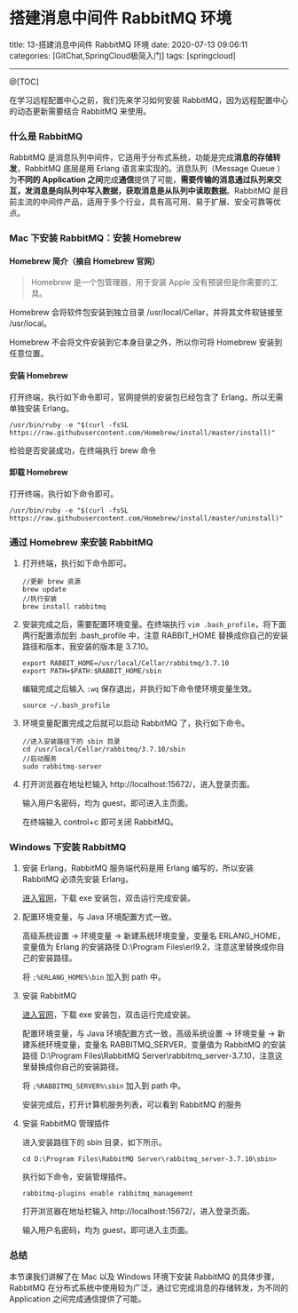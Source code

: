 # 搭建消息中间件 RabbitMQ 环境

title: 13-搭建消息中间件 RabbitMQ 环境
date: 2020-07-13 09:06:11
categories: [GitChat,SpringCloud极简入门]
tags: [springcloud]

---

@[TOC]

在学习远程配置中心之前，我们先来学习如何安装 RabbitMQ，因为远程配置中心的动态更新需要结合 RabbitMQ 来使用。

### 什么是 RabbitMQ

RabbitMQ 是消息队列中间件，它适用于分布式系统，功能是完成**消息的存储转发**，RabbitMQ 底层是用 Erlang 语言来实现的。消息队列（Message Queue ）为**不同的 Application 之间**完成**通信**提供了可能，**需要传输的消息通过队列来交互，发消息是向队列中写入数据，获取消息是从队列中读取数据**。RabbitMQ 是目前主流的中间件产品，适用于多个行业，具有高可用、易于扩展、安全可靠等优点。

### Mac 下安装 RabbitMQ：安装 Homebrew

#### Homebrew 简介（摘自 Homebrew 官网）

> Homebrew 是一个包管理器，用于安装 Apple 没有预装但是你需要的工具。

Homebrew 会将软件包安装到独立目录 /usr/local/Cellar，并将其文件软链接至 /usr/local。

Homebrew 不会将文件安装到它本身目录之外，所以你可将 Homebrew 安装到任意位置。

#### 安装 Homebrew

打开终端，执行如下命令即可，官网提供的安装包已经包含了 Erlang，所以无需单独安装 Erlang。

```shell
/usr/bin/ruby -e "$(curl -fsSL https://raw.githubusercontent.com/Homebrew/install/master/install)"
```

检验是否安装成功，在终端执行 brew 命令

#### 卸载 Homebrew

打开终端，执行如下命令即可。

```shell
/usr/bin/ruby -e "$(curl -fsSL https://raw.githubusercontent.com/Homebrew/install/master/uninstall)"
```

### 通过 Homebrew 来安装 RabbitMQ

1. 打开终端，执行如下命令即可。

   ```shell
   //更新 brew 资源
   brew update
   //执行安装
   brew install rabbitmq
   ```

2. 安装完成之后，需要配置环境变量。在终端执行 `vim .bash_profile`，将下面两行配置添加到 .bash_profile 中，注意 RABBIT_HOME 替换成你自己的安装路径和版本，我安装的版本是 3.7.10。

   ```shell
   export RABBIT_HOME=/usr/local/Cellar/rabbitmq/3.7.10
   export PATH=$PATH:$RABBIT_HOME/sbin
   ```

   编辑完成之后输入 `:wq` 保存退出，并执行如下命令使环境变量生效。

   ```shell
   source ~/.bash_profile
   ```

3. 环境变量配置完成之后就可以启动 RabbitMQ 了，执行如下命令。

   ```shell
   //进入安装路径下的 sbin 目录
   cd /usr/local/Cellar/rabbitmq/3.7.10/sbin
   //启动服务
   sudo rabbitmq-server
   ```

4. 打开浏览器在地址栏输入 http://localhost:15672/，进入登录页面。

   输入用户名密码，均为 guest，即可进入主页面。

   在终端输入 control+c 即可关闭 RabbitMQ。

### Windows 下安装 RabbitMQ

1. 安装 Erlang，RabbitMQ 服务端代码是用 Erlang 编写的，所以安装 RabbitMQ 必须先安装 Erlang。

   [进入官网](http://www.erlang.org/downloads)，下载 exe 安装包，双击运行完成安装。

2. 配置环境变量，与 Java 环境配置方式一致。

   高级系统设置 → 环境变量 → 新建系统环境变量，变量名 ERLANG_HOME，变量值为 Erlang 的安装路径 D:\Program Files\erl9.2，注意这里替换成你自己的安装路径。

   将 `;%ERLANG_HOME%\bin` 加入到 path 中。

3. 安装 RabbitMQ

   [进入官网](http://www.rabbitmq.com/install-windows.html)，下载 exe 安装包，双击运行完成安装。

   配置环境变量，与 Java 环境配置方式一致，高级系统设置 → 环境变量 → 新建系统环境变量，变量名 RABBITMQ_SERVER，变量值为 RabbitMQ 的安装路径 D:\Program Files\RabbitMQ Server\rabbitmq_server-3.7.10，注意这里替换成你自己的安装路径。

   将 `;%RABBITMQ_SERVER%\sbin` 加入到 path 中。

   安装完成后，打开计算机服务列表，可以看到 RabbitMQ 的服务

4. 安装 RabbitMQ 管理插件

   进入安装路径下的 sbin 目录，如下所示。

   ```shell
   cd D:\Program Files\RabbitMQ Server\rabbitmq_server-3.7.10\sbin>
   ```

   执行如下命令，安装管理插件。

   ```shell
   rabbitmq-plugins enable rabbitmq_management
   ```

   打开浏览器在地址栏输入 http://localhost:15672/，进入登录页面。

   输入用户名密码，均为 guest，即可进入主页面。

### 总结

本节课我们讲解了在 Mac 以及 Windows 环境下安装 RabbitMQ 的具体步骤，RabbitMQ 在分布式系统中使用较为广泛，通过它完成消息的存储转发，为不同的 Application 之间完成通信提供了可能。